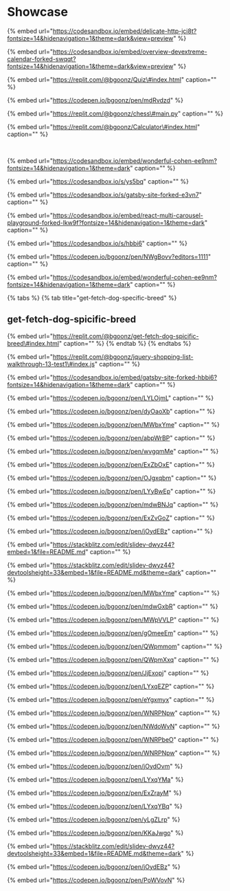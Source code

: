 # Showcase

{% embed url="https://codesandbox.io/embed/delicate-http-jci8t?fontsize=14&hidenavigation=1&theme=dark&view=preview" %}



{% embed url="https://codesandbox.io/embed/overview-devextreme-calendar-forked-swqqt?fontsize=14&hidenavigation=1&theme=dark&view=preview" %}



{% embed url="https://replit.com/@bgoonz/Quiz\#index.html" caption="" %}

{% embed url="https://codepen.io/bgoonz/pen/mdRvdzd" %}

{% embed url="https://replit.com/@bgoonz/chess\#main.py" caption="" %}

{% embed url="https://replit.com/@bgoonz/Calculator\#index.html" caption="" %}

​

{% embed url="https://codesandbox.io/embed/wonderful-cohen-ee9nm?fontsize=14&hidenavigation=1&theme=dark" caption="" %}

{% embed url="https://codesandbox.io/s/ys5bq" caption="" %}

{% embed url="https://codesandbox.io/s/gatsby-site-forked-e3vn7" caption="" %}

{% embed url="https://codesandbox.io/embed/react-multi-carousel-playground-forked-lkw9f?fontsize=14&hidenavigation=1&theme=dark" caption="" %}

{% embed url="https://codesandbox.io/s/hbbi6" caption="" %}

{% embed url="https://codepen.io/bgoonz/pen/NWgBovv?editors=1111" caption="" %}

{% embed url="https://codesandbox.io/embed/wonderful-cohen-ee9nm?fontsize=14&hidenavigation=1&theme=dark" caption="" %}

{% tabs %}
{% tab title="get-fetch-dog-specific-breed" %}
## get-fetch-dog-spicific-breed

{% embed url="https://replit.com/@bgoonz/get-fetch-dog-spicific-breed\#index.html" caption="" %}
{% endtab %}
{% endtabs %}

{% embed url="https://replit.com/@bgoonz/jquery-shopping-list-walkthrough-13-test1\#index.js" caption="" %}

{% embed url="https://codesandbox.io/embed/gatsby-site-forked-hbbi6?fontsize=14&hidenavigation=1&theme=dark" caption="" %}

{% embed url="https://codepen.io/bgoonz/pen/LYLOjmL" caption="" %}

{% embed url="https://codepen.io/bgoonz/pen/dyOaoXb" caption="" %}

{% embed url="https://codepen.io/bgoonz/pen/MWbxYme" caption="" %}

{% embed url="https://codepen.io/bgoonz/pen/abpWrBP" caption="" %}

{% embed url="https://codepen.io/bgoonz/pen/wvgqmMe" caption="" %}

{% embed url="https://codepen.io/bgoonz/pen/ExZbOxE" caption="" %}

{% embed url="https://codepen.io/bgoonz/pen/OJgxqbm" caption="" %}

{% embed url="https://codepen.io/bgoonz/pen/LYyBwEp" caption="" %}

{% embed url="https://codepen.io/bgoonz/pen/mdwBNJq" caption="" %}

{% embed url="https://codepen.io/bgoonz/pen/ExZvGoZ" caption="" %}

{% embed url="https://codepen.io/bgoonz/pen/jOydEBz" caption="" %}

{% embed url="https://stackblitz.com/edit/slidev-dwyz44?embed=1&file=README.md" caption="" %}

{% embed url="https://stackblitz.com/edit/slidev-dwyz44?devtoolsheight=33&embed=1&file=README.md&theme=dark" caption="" %}

{% embed url="https://codepen.io/bgoonz/pen/MWbxYme" caption="" %}

{% embed url="https://codepen.io/bgoonz/pen/mdwGxbR" caption="" %}

{% embed url="https://codepen.io/bgoonz/pen/MWpVVLP" caption="" %}

{% embed url="https://codepen.io/bgoonz/pen/gOmeeEm" caption="" %}

{% embed url="https://codepen.io/bgoonz/pen/QWpmmom" caption="" %}

{% embed url="https://codepen.io/bgoonz/pen/QWpmXxq" caption="" %}

{% embed url="https://codepen.io/bgoonz/pen/JjExopj" caption="" %}

{% embed url="https://codepen.io/bgoonz/pen/LYxqEZP" caption="" %}

{% embed url="https://codepen.io/bgoonz/pen/eYgxmyx" caption="" %}

{% embed url="https://codepen.io/bgoonz/pen/WNRPNpw" caption="" %}

{% embed url="https://codepen.io/bgoonz/pen/NWdoWvN" caption="" %}

{% embed url="https://codepen.io/bgoonz/pen/WNRPbeO" caption="" %}

{% embed url="https://codepen.io/bgoonz/pen/WNRPNpw" caption="" %}

{% embed url="https://codepen.io/bgoonz/pen/jOydOvm" %}

{% embed url="https://codepen.io/bgoonz/pen/LYxqYMa" %}

{% embed url="https://codepen.io/bgoonz/pen/ExZrayM" %}



{% embed url="https://codepen.io/bgoonz/pen/LYxqYBq" %}

{% embed url="https://codepen.io/bgoonz/pen/yLgZLrp" %}

{% embed url="https://codepen.io/bgoonz/pen/KKaJwgo" %}

{% embed url="https://stackblitz.com/edit/slidev-dwyz44?devtoolsheight=33&embed=1&file=README.md&theme=dark" %}



{% embed url="https://codepen.io/bgoonz/pen/jOydEBz" %}

{% embed url="https://codepen.io/bgoonz/pen/PoWVovN" %}



